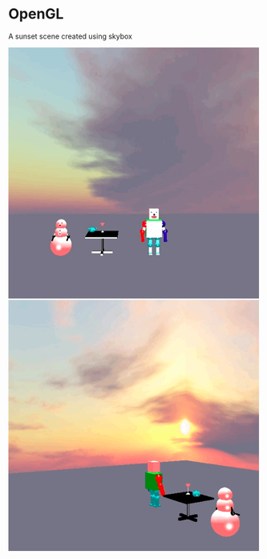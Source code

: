 # OpenGL
A sunset scene created using skybox


<img src="1.png" alt="Smiley face" height="500" width="500">


<img src="2.png" alt="Smiley face" height="500" width="500">
